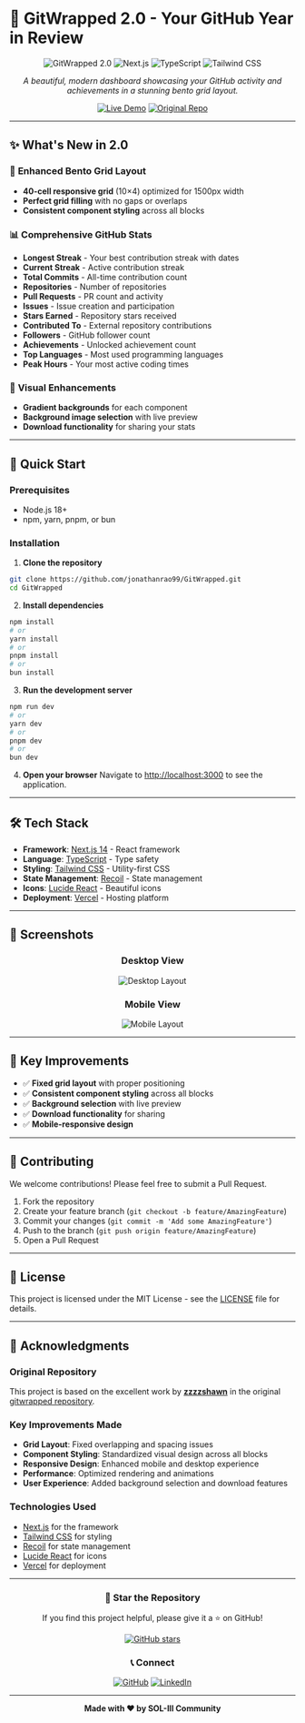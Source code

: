 # 🎉 GitWrapped 2.0 - Your GitHub Year in Review

<div align="center">

![GitWrapped 2.0](https://img.shields.io/badge/GitWrapped-2.0-blue?style=for-the-badge&logo=github)
![Next.js](https://img.shields.io/badge/Next.js-14-black?style=for-the-badge&logo=next.js)
![TypeScript](https://img.shields.io/badge/TypeScript-5.0-blue?style=for-the-badge&logo=typescript)
![Tailwind CSS](https://img.shields.io/badge/Tailwind_CSS-3.3-38B2AC?style=for-the-badge&logo=tailwind-css)

*A beautiful, modern dashboard showcasing your GitHub activity and achievements in a stunning bento grid layout.*

[![Live Demo](https://img.shields.io/badge/Live%20Demo-View%20Project-green?style=for-the-badge&logo=vercel)](https://git-wrapped-tau.vercel.app)
[![Original Repo](https://img.shields.io/badge/Original%20Repo-zzzzshawn%2Fgitwrapped-blue?style=for-the-badge&logo=github)](https://github.com/zzzzshawn/gitwrapped)

</div>

---

## ✨ What's New in 2.0

### 🎯 **Enhanced Bento Grid Layout**
- **40-cell responsive grid** (10×4) optimized for 1500px width
- **Perfect grid filling** with no gaps or overlaps
- **Consistent component styling** across all blocks

### 📊 **Comprehensive GitHub Stats**
- **Longest Streak** - Your best contribution streak with dates
- **Current Streak** - Active contribution streak
- **Total Commits** - All-time contribution count
- **Repositories** - Number of repositories
- **Pull Requests** - PR count and activity
- **Issues** - Issue creation and participation
- **Stars Earned** - Repository stars received
- **Contributed To** - External repository contributions
- **Followers** - GitHub follower count
- **Achievements** - Unlocked achievement count
- **Top Languages** - Most used programming languages
- **Peak Hours** - Your most active coding times

### 🎨 **Visual Enhancements**
- **Gradient backgrounds** for each component
- **Background image selection** with live preview
- **Download functionality** for sharing your stats

---

## 🚀 Quick Start

### Prerequisites
- Node.js 18+ 
- npm, yarn, pnpm, or bun

### Installation

1. **Clone the repository**
```bash
git clone https://github.com/jonathanrao99/GitWrapped.git
cd GitWrapped
```

2. **Install dependencies**
```bash
npm install
# or
yarn install
# or
pnpm install
# or
bun install
```

3. **Run the development server**
```bash
npm run dev
# or
yarn dev
# or
pnpm dev
# or
bun dev
```

4. **Open your browser**
Navigate to [http://localhost:3000](http://localhost:3000) to see the application.

---

## 🛠️ Tech Stack

- **Framework**: [Next.js 14](https://nextjs.org/) - React framework
- **Language**: [TypeScript](https://www.typescriptlang.org/) - Type safety
- **Styling**: [Tailwind CSS](https://tailwindcss.com/) - Utility-first CSS
- **State Management**: [Recoil](https://recoiljs.org/) - State management
- **Icons**: [Lucide React](https://lucide.dev/) - Beautiful icons
- **Deployment**: [Vercel](https://vercel.com/) - Hosting platform

---

## 📱 Screenshots

<div align="center">

### Desktop View
![Desktop Layout](public/desktop.png)

### Mobile View  
![Mobile Layout](public/mobile.png)

</div>

---

## 🎯 Key Improvements

- ✅ **Fixed grid layout** with proper positioning
- ✅ **Consistent component styling** across all blocks
- ✅ **Background selection** with live preview
- ✅ **Download functionality** for sharing
- ✅ **Mobile-responsive design**

---

## 🤝 Contributing

We welcome contributions! Please feel free to submit a Pull Request.

1. Fork the repository
2. Create your feature branch (`git checkout -b feature/AmazingFeature`)
3. Commit your changes (`git commit -m 'Add some AmazingFeature'`)
4. Push to the branch (`git push origin feature/AmazingFeature`)
5. Open a Pull Request

---

## 📄 License

This project is licensed under the MIT License - see the [LICENSE](LICENSE) file for details.

---

## 🙏 Acknowledgments

### Original Repository
This project is based on the excellent work by **[zzzzshawn](https://github.com/zzzzshawn)** in the original [gitwrapped repository](https://github.com/zzzzshawn/gitwrapped).

### Key Improvements Made
- **Grid Layout**: Fixed overlapping and spacing issues
- **Component Styling**: Standardized visual design across all blocks
- **Responsive Design**: Enhanced mobile and desktop experience
- **Performance**: Optimized rendering and animations
- **User Experience**: Added background selection and download features

### Technologies Used
- [Next.js](https://nextjs.org/) for the framework
- [Tailwind CSS](https://tailwindcss.com/) for styling
- [Recoil](https://recoiljs.org/) for state management
- [Lucide React](https://lucide.dev/) for icons
- [Vercel](https://vercel.com/) for deployment

---

<div align="center">

### 🌟 Star the Repository
If you find this project helpful, please give it a ⭐ on GitHub!

[![GitHub stars](https://img.shields.io/github/stars/jonathanrao99/GitWrapped?style=social)](https://github.com/jonathanrao99/GitWrapped)

### 📞 Connect
[![GitHub](https://img.shields.io/badge/GitHub-100000?style=for-the-badge&logo=github&logoColor=white)](https://github.com/jonathanrao99)
[![LinkedIn](https://img.shields.io/badge/LinkedIn-0077B5?style=for-the-badge&logo=linkedin&logoColor=white)](https://www.linkedin.com/in/jonathanrao99)

---

**Made with ❤️ by SOL-III Community**

</div>
